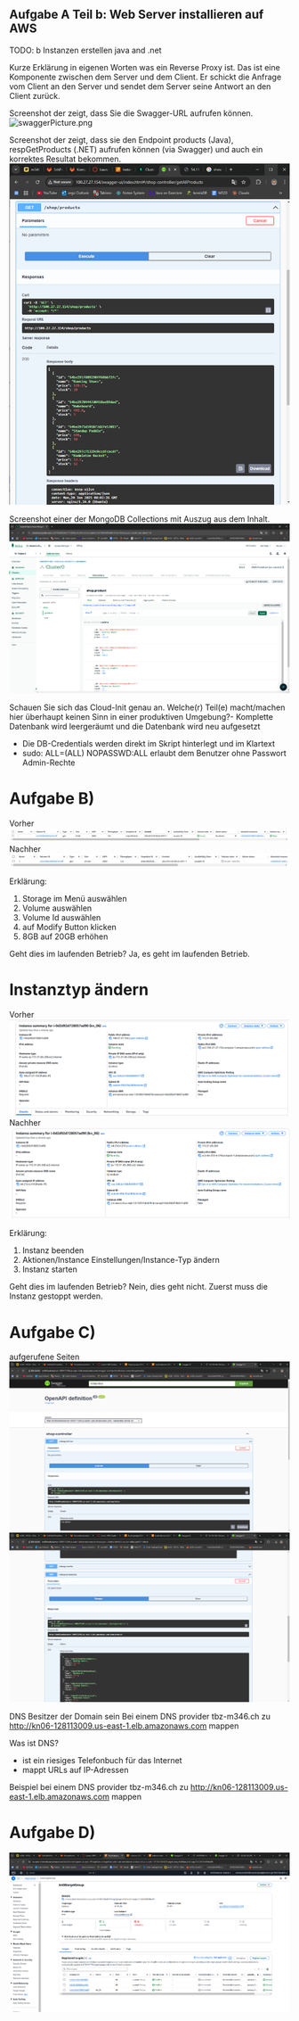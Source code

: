 
## Aufgabe A Teil b: Web Server installieren auf AWS

TODO: b Instanzen erstellen java and .net 


Kurze Erklärung in eigenen Worten was ein Reverse Proxy ist.
Das ist eine Komponente zwischen dem Server und dem Client. Er schickt die Anfrage vom Client an den Server und sendet dem Server seine Antwort an den Client zurück.

Screenshot der zeigt, dass Sie die Swagger-URL aufrufen können.
![swaggerPicture.png](swaggerPicture.png)

Screenshot der zeigt, dass sie den Endpoint products (Java), respGetProducts (.NET) aufrufen können (via Swagger) und auch ein korrektes Resultat bekommen.
![20-01-2025_09-04-23.png](20-01-2025_09-04-23.png)

Screenshot einer der MongoDB Collections mit Auszug aus dem Inhalt.
![20-01-2025_09-06-52.png](20-01-2025_09-06-52.png)


Schauen Sie sich das Cloud-Init genau an. Welche(r) Teil(e) macht/machen hier überhaupt keinen Sinn in einer produktiven Umgebung?- Komplette Datenbank wird leergeräumt und die Datenbank wird neu aufgesetzt
- Die DB-Credentials werden direkt im Skript hinterlegt und im Klartext
- sudo: ALL=(ALL) NOPASSWD:ALL erlaubt dem Benutzer ohne Passwort Admin-Rechte


# Aufgabe B)
Vorher
![vorher.png](vorher.png)
Nachher
![nacher.png](nacher.png)

Erklärung:
1. Storage im Menü auswählen
2. Volume auswählen
3. Volume Id auswählen
4. auf Modify Button klicken
5. 8GB auf 20GB erhöhen

Geht dies im laufenden Betrieb?
Ja, es geht im laufenden Betrieb.

# Instanztyp ändern

Vorher
![vorhertype.png](vorhertype.png)
Nachher
![nachertype.png](nachertype.png)

Erklärung: 
1. Instanz beenden
2. Aktionen/Instance Einstellungen/Instance-Typ ändern
3. Instanz starten

Geht dies im laufenden Betrieb?
Nein, dies geht nicht. Zuerst muss die Instanz gestoppt werden.

# Aufgabe C)
aufgerufene Seiten
![swaggggger.png](swaggggger.png)
![loadbalancerProducts.png](loadbalancerProducts.png)

DNS
Besitzer der Domain sein
Bei einem DNS provider tbz-m346.ch zu http://kn06-128113009.us-east-1.elb.amazonaws.com mappen

Was ist DNS?
- ist ein riesiges Telefonbuch für das Internet
- mappt URLs auf IP-Adressen

Beispiel
bei einem DNS provider tbz-m346.ch zu http://kn06-128113009.us-east-1.elb.amazonaws.com mappen


# Aufgabe D)
![autoScaling.png](autoScaling.png)
